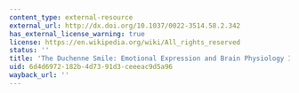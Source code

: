 ```yaml
---
content_type: external-resource
external_url: http://dx.doi.org/10.1037/0022-3514.58.2.342
has_external_license_warning: true
license: https://en.wikipedia.org/wiki/All_rights_reserved
status: ''
title: 'The Duchenne Smile: Emotional Expression and Brain Physiology II'
uid: 6d4d6972-182b-4d73-91d3-ceeeac9d5a96
wayback_url: ''
---
```

